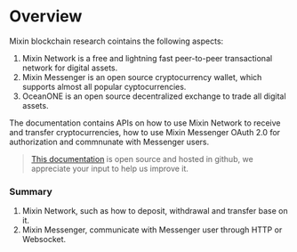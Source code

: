 # Overview

Mixin blockchain research cointains the following aspects:

1. Mixin Network is a free and lightning fast peer-to-peer transactional network for digital assets.
2. Mixin Messenger is an open source cryptocurrency wallet, which supports almost all popular cyptocurrencies.
3. OceanONE is an open source decentralized exchange to trade all digital assets.

The documentation contains APIs on how to use Mixin Network to receive and transfer cryptocurrencies, how to use Mixin Messenger OAuth 2.0 for authorization and commnunate with Messenger users.

> [This documentation](https://github.com/MixinMessenger/developers.mixin.one) is open source and hosted in github, we appreciate your input to help us improve it.

### Summary

1. Mixin Network, such as how to deposit, withdrawal and transfer base on it.
2. Mixin Messenger, communicate with Messenger user through HTTP or Websocket.
